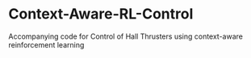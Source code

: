 # Context-Aware-RL-Control
Accompanying code for Control of Hall Thrusters using context-aware reinforcement learning
